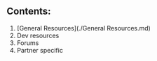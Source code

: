 ## Contents:

1. [General Resources](./General Resources.md)
2. Dev resources
3. Forums
4. Partner specific
